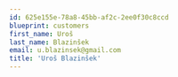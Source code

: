```yaml
---
id: 625e155e-78a8-45bb-af2c-2ee0f30c8ccd
blueprint: customers
first_name: Uroš
last_name: Blazinšek
email: u.blazinsek@gmail.com
title: 'Uroš Blazinšek'
---
```

